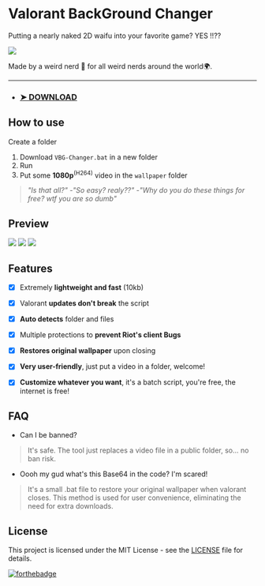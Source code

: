 # Valorant BackGround Changer
Putting a nearly naked 2D waifu into your favorite game? YES !!??

![](https://i.imgur.com/0OPYCR8.png)

Made by a weird nerd 🐒 for all weird nerds around the world🌍.

------------

- ### [➤ DOWNLOAD](https://github.com/pintoso/VBG-Changer/raw/refs/heads/main/VGB-Changer.bat)


## How to use
Create a folder
1. Download `VBG-Changer.bat` in a new folder
3. Run
4. Put some **1080p**<sup>(H264)</sup> video in the `wallpaper` folder

>  _"Is that all?"  -"So easy? realy??"  -"Why do you do these things for free? wtf you are so dumb"_

## Preview
![](https://i.imgur.com/1ocw7Pg.png) ![](https://i.imgur.com/LaIwuWV.png) ![](https://i.imgur.com/P2TyZ1x.png)

## Features
- [x] Extremely **lightweight and fast** (10kb)
- [x] Valorant **updates don't break** the script
- [x] **Auto detects** folder and files
- [x] Multiple protections to **prevent Riot's client Bugs**
- [x] **Restores original wallpaper** upon closing
- [x] **Very user-friendly**, just put a video in a folder, welcome!
- [x] **Customize whatever you want**, it's a batch script, you're free, the internet is free!


## FAQ
- Can I be banned?
>  It's safe. The tool just replaces a video file in a public folder, so... no ban risk.

- Oooh my gud what's this Base64 in the code? I'm scared!
> It's a small .bat file to restore your original wallpaper when valorant closes. This method is used for user convenience, eliminating the need for extra downloads.

## License
This project is licensed under the MIT License - see the [LICENSE](LICENSE) file for details.

[![forthebadge](https://forthebadge.com/images/badges/built-with-love.svg)](https://forthebadge.com)
